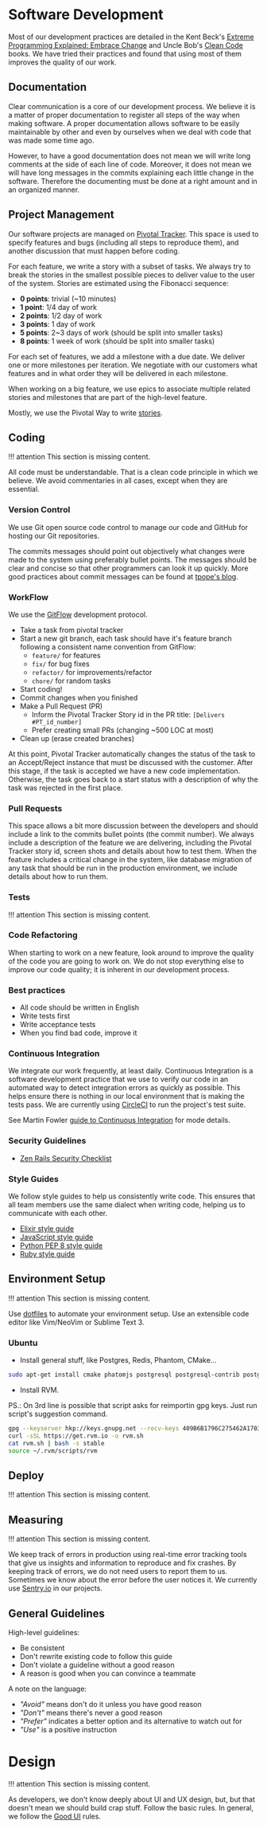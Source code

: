 # Software Development

Most of our development practices are detailed in the Kent Beck's [Extreme Programming Explained: Embrace Change](https://www.goodreads.com/book/show/67833.Extreme_Programming_Explained) and Uncle Bob's [Clean Code](https://www.goodreads.com/book/show/3735293-clean-code) books. We have tried their practices and found that using most of them improves the quality of our work.

## Documentation

Clear communication is a core of our development process. We believe it is a matter of proper documentation to register all steps of the way when making software. A proper documentation allows software to be easily maintainable by other and even by ourselves when we deal with code that was made some time ago.

However, to have a good documentation does not mean we will write long comments at the side of each line of code. Moreover, it does not mean we will have long messages in the commits explaining each little change in the software. Therefore the documenting must be done at a right amount and in an organized manner.

## Project Management

Our software projects are managed on [Pivotal Tracker](https://www.pivotaltracker.com). This space is used to specify features and bugs (including all steps to reproduce them), and another discussion that must happen before coding.

For each feature, we write a story with a subset of tasks. We always try to break the stories in the smallest possible pieces to deliver value to the user of the system. Stories are estimated using the Fibonacci sequence:

* **0 points**: trivial (~10 minutes)
* **1 point**: 1/4 day of work
* **2 points**: 1/2 day of work
* **3 points**: 1 day of work
* **5 points**: 2~3 days of work (should be split into smaller tasks)
* **8 points**: 1 week of work (should be split into smaller tasks)

For each set of features, we add a milestone with a due date. We deliver one or more milestones per iteration. We negotiate with our customers what features and in what order they will be delivered in each milestone.

When working on a big feature, we use epics to associate multiple related stories and milestones that are part of the high-level feature.

Mostly, we use the Pivotal Way to write [stories](https://medium.com/product-labs/principles-to-effective-story-writing-the-pivotal-labs-way-76da56031f82).

## Coding

!!! attention
    This section is missing content.

All code must be understandable. That is a clean code principle in which we believe. We avoid commentaries in all cases, except when they are essential.

### Version Control

We use Git open source code control to manage our code and GitHub for hosting our Git repositories.

The commits messages should point out objectively what changes were made to the system using preferably bullet points. The messages should be clear and concise so that other programmers can look it up quickly. More good practices about commit messages can be found at [tpope's blog](http://tbaggery.com/2008/04/19/a-note-about-git-commit-messages.html).

### WorkFlow

We use the [GitFlow](http://nvie.com/posts/a-successful-git-branching-model/) development protocol.

* Take a task from pivotal tracker
* Start a new git branch, each task should have it's feature branch following a consistent name convention from GitFlow:
    * `feature/` for features
    * `fix/` for bug fixes
    * `refactor/` for improvements/refactor
    * `chore/` for random tasks
* Start coding!
* Commit changes when you finished
* Make a Pull Request (PR)
    * Inform the Pivotal Tracker Story id in the PR title: `[Delivers #PT_id_number]`
    * Prefer creating small PRs (changing ~500 LOC at most)
* Clean up (erase created branches)

At this point, Pivotal Tracker automatically changes the status of the task to an Accept/Reject instance that must be discussed with the customer. After this stage, if the task is accepted we have a new code implementation. Otherwise, the task goes back to a start status with a description of why the task was rejected in the first place.

### Pull Requests

This space allows a bit more discussion between the developers and should include a link to the commits bullet points (the commit number). We always include a description of the feature we are delivering, including the Pivotal Tracker story id, screen shots and details about how to test them. When the feature includes a critical change in the system, like database migration of any task that should be run in the production environment, we include details about how to run them.

### Tests

!!! attention
    This section is missing content.

### Code Refactoring

When starting to work on a new feature, look around to improve the quality of the code you are going to work on. We do not stop everything else to improve our code quality; it is inherent in our development process.

### Best practices

* All code should be written in English
* Write tests first
* Write acceptance tests
* When you find bad code, improve it

### Continuous Integration

We integrate our work frequently, at least daily. Continuous Integration is a software development practice that we use to verify our code in an automated way to detect integration errors as quickly as possible. This helps ensure there is nothing in our local environment that is making the tests pass. We are currently using [CircleCI](http://circleci.com/) to run the project's test suite.

See Martin Fowler [guide to Continuous Integration](https://martinfowler.com/articles/continuousIntegration.html) for mode details.

### Security Guidelines

* [Zen Rails Security Checklist](https://github.com/brunofacca/zen-rails-security-checklist)

### Style Guides

We follow style guides to help us consistently write code. This ensures that all team members use the same dialect when writing code, helping us to communicate with each other.

* [Elixir style guide](https://github.com/christopheradams/elixir_style_guide)
* [JavaScript style guide](https://github.com/airbnb/javascript)
* [Python PEP 8 style guide](https://www.python.org/dev/peps/pep-0008/)
* [Ruby style guide](https://github.com/bbatsov/ruby-style-guide)

## Environment Setup

!!! attention
    This section is missing content.

Use [dotfiles](https://github.com/alfakini/dotfiles) to automate your environment setup. Use an extensible code editor like Vim/NeoVim or Sublime Text 3.
    
### Ubuntu

- Install general stuff, like Postgres, Redis, Phantom, CMake...
```sh
sudo apt-get install cmake phatomjs postgresql postgresql-contrib postgresql-server-dev-all python-pip redis-server
```

- Install RVM.

PS.: On 3rd line is possible that script asks for reimportin gpg keys. Just run script's suggestion command.

```sh
gpg --keyserver hkp://keys.gnupg.net --recv-keys 409B6B1796C275462A1703113804BB82D39DC0E3 7D2BAF1CF37B13E2069D6956105BD0E739499BDB
curl -sSL https://get.rvm.io -o rvm.sh
cat rvm.sh | bash -s stable
source ~/.rvm/scripts/rvm
```


## Deploy

!!! attention
    This section is missing content.

## Measuring

!!! attention
    This section is missing content.

We keep track of errors in production using real-time error tracking tools that give us insights and information to reproduce and fix crashes. By keeping track of errors, we do not need users to report them to us. Sometimes we know about the error before the user notices it. We currently use [Sentry.io](https://sentry.io/welcome/) in our projects.

## General Guidelines

High-level guidelines:

* Be consistent
* Don't rewrite existing code to follow this guide
* Don't violate a guideline without a good reason
* A reason is good when you can convince a teammate

A note on the language:

* *"Avoid"* means don't do it unless you have good reason
* *"Don't"* means there's never a good reason
* *"Prefer"* indicates a better option and its alternative to watch out for
* *"Use"* is a positive instruction

# Design

!!! attention
    This section is missing content.

As developers, we don't know deeply about UI and UX design, but, but that doesn't mean we should build crap stuff. Follow the basic rules. In general, we follow the [Good UI](http://goodui.org) rules.

